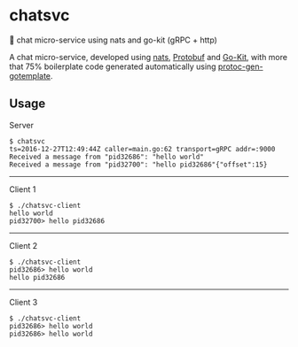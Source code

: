# chatsvc
:gift: chat micro-service using nats and go-kit (gRPC + http)

A chat micro-service, developed using [nats](http://nats.io), [Protobuf](https://github.com/google/protobuf) and [Go-Kit](https://github.com/go-kit/kit), with more that 75% boilerplate code generated automatically using [protoc-gen-gotemplate](https://github.com/moul/protoc-gen-gotemplate).

## Usage

Server

```console
$ chatsvc
ts=2016-12-27T12:49:44Z caller=main.go:62 transport=gRPC addr=:9000
Received a message from "pid32686": "hello world"
Received a message from "pid32700": "hello pid32686"{"offset":15}
```

---

Client 1

```console
$ ./chatsvc-client
hello world
pid32700> hello pid32686
```

---

Client 2

```console
$ ./chatsvc-client
pid32686> hello world
hello pid32686
```

---

Client 3

```console
$ ./chatsvc-client
pid32686> hello world
pid32686> hello world
```
